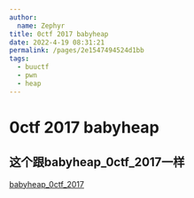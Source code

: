 ```yaml
---
author: 
  name: Zephyr
title: 0ctf 2017 babyheap
date: 2022-4-19 08:31:21
permalink: /pages/2e1547494524d1bb
tags: 
  - buuctf
  - pwn
  - heap
---
```


# 0ctf 2017 babyheap

## 这个跟babyheap_0ctf_2017一样
[babyheap_0ctf_2017](https://zephyrccc.github.io/pages/2e1547494524d1b1/,'babyheap_0ctf_2017')
